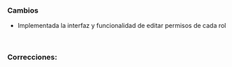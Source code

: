 <h3>Cambios</h3>
<ul>
    <li>Implementada la interfaz y funcionalidad de editar permisos de cada rol</li>
</ul>

</br>

<h3>Correcciones:</h3>
<ul>

</ul>